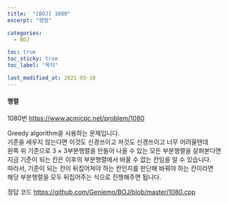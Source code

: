 ```yaml
---
title:  "[BOJ] 1080"
excerpt: "행렬"

categories:
  - BOJ

toc: true
toc_sticky: true
toc_label: "목차"

last_modified_at: 2021-03-10
---
```


#### 행렬

1080번 <https://www.acmicpc.net/problem/1080>

Greedy algorithm을 사용하는 문제입니다.<br>
기준을 세우지 않는다면 이것도 신경쓰이고 저것도 신경쓰이고 너무 어려울텐데<br>
왼쪽 위 기준으로 3 × 3부분행렬을 만들어 나올 수 있는 모든 부분행렬을 살펴본다면<br>
지금 기준이 되는 칸은 이후의 부분행렬에서 바꿀 수 없는 칸임을 알 수 있습니다.<br>
따라서, 기준이 되는 칸이 뒤집어져야 하는 칸인지를 판단해 바꿔야 하는 칸이라면<br>
해당 부분행렬을 모두 뒤집어주는 식으로 진행해주면 됩니다.

정답 코드 <https://github.com/Geniemo/BOJ/blob/master/1080.cpp>